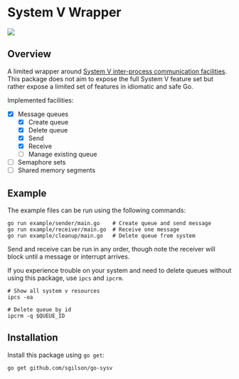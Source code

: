 # System V Wrapper

![](https://github.com/sgilson/go-sysv/actions/workflows/ci.yml/badge.svg)

## Overview

A limited wrapper around [System V inter-process communication facilities][sysv].
This package does not aim to expose the full System V feature set but
rather expose a limited set of features in idiomatic and safe Go.

Implemented facilities:

- [x] Message queues
    - [x] Create queue
    - [x] Delete queue
    - [x] Send
    - [x] Receive
    - [ ] Manage existing queue
- [ ] Semaphore sets
- [ ] Shared memory segments

## Example

The example files can be run using the following commands:

```shell
go run example/sender/main.go    # Create queue and send message
go run example/receiver/main.go  # Receive one message
go run example/cleanup/main.go   # Delete queue from system
```

Send and receive can be run in any order, though note the receiver
will block until a message or interrupt arrives.

If you experience trouble on your system and need to delete queues without
using this package, use `ipcs` and `ipcrm`.

```shell
# Show all system v resources
ipcs -oa
```

```shell
# Delete queue by id
ipcrm -q $QUEUE_ID
```

## Installation

Install this package using `go get`:

```shell
go get github.com/sgilson/go-sysv
```

[sysv]: https://man7.org/linux/man-pages/man7/sysvipc.7.html